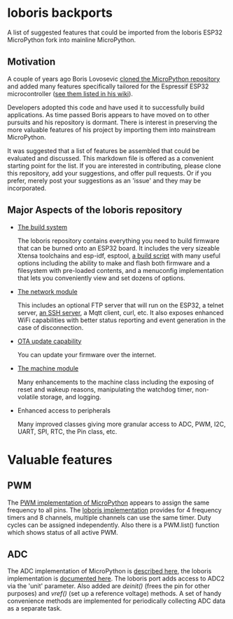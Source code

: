 # loboris backports
A list of suggested features that could be imported from the loboris ESP32 MicroPython fork into mainline MicroPython.

## Motivation

A couple of years ago Boris Lovosevic [cloned the MicroPython repository](https://github.com/loboris/MicroPython_ESP32_psRAM_LoBo) and added many features specifically tailored for the Espressif ESP32 microcontroller ([see them listed in his wiki](https://github.com/loboris/MicroPython_ESP32_psRAM_LoBo/wiki)). 

Developers adopted this code and have used it to successfully build applications. As time passed Boris appears to have moved on to other pursuits and his repository is dormant. There is interest in preserving the more valuable features of his project by importing them into mainstream MicroPython.

It was suggested that a list of features be assembled that could be evaluated and discussed. This markdown file is offered as a convenient starting point for the list. If you are interested in contributing, please clone this repository, add your suggestions, and offer pull requests. Or if you prefer, merely post your suggestions as an 'issue' and they may be incorporated.

## Major Aspects of the loboris repository

* [The build system](https://github.com/loboris/MicroPython_ESP32_psRAM_LoBo/wiki/build)

  The loboris repository contains everything you need to build firmware that can be burned onto an ESP32 board. It includes the very sizeable Xtensa toolchains and esp-idf, esptool, [a build script](https://github.com/loboris/MicroPython_ESP32_psRAM_LoBo/wiki/build) with many useful options including the ability to make and flash both firmware and a filesystem with pre-loaded contents, and a menuconfig implementation that lets you conveniently view and set dozens of options. 

* [The network module](https://github.com/loboris/MicroPython_ESP32_psRAM_LoBo/wiki/network)

  This includes an optional FTP server that will run on the ESP32, a telnet server, [an SSH server](https://github.com/loboris/MicroPython_ESP32_psRAM_LoBo/wiki/ssh), a Mqtt client, curl, etc. It also exposes enhanced WiFi capabilities with better status reporting and event generation in the case of disconnection.

* [OTA update capability](https://github.com/loboris/MicroPython_ESP32_psRAM_LoBo/wiki/ota)

  You can update your firmware over the internet.

* [The machine module](https://github.com/loboris/MicroPython_ESP32_psRAM_LoBo/wiki/machine)

  Many enhancements to the machine class including the exposing of reset and wakeup reasons, manipulating the watchdog timer, non-volatile storage, and logging.

* Enhanced access to peripherals

  Many improved classes giving more granular access to ADC, PWM, I2C, UART, SPI, RTC, the Pin class, etc.

# Valuable features

## PWM

The [PWM implementation of MicroPython](https://docs.micropython.org/en/latest/esp32/quickref.html#pwm-pulse-width-modulation) appears to assign the same frequency to all pins. The [loboris implementation](https://github.com/loboris/MicroPython_ESP32_psRAM_LoBo/wiki/pwm) provides for 4 frequency timers and 8 channels, multiple channels can use the same timer. Duty cycles can be assigned independently. Also there is a PWM.list()  function which shows status of all active PWM.

## ADC

The ADC implementation of MicroPython is [described here](https://docs.micropython.org/en/latest/esp32/quickref.html#adc-analog-to-digital-conversion), the loboris implementation is [documented here](https://github.com/loboris/MicroPython_ESP32_psRAM_LoBo/wiki/adc). The loboris port adds access to ADC2 via the 'unit' parameter. Also added are *deinit()* (frees the pin for other purposes) and *vref()* (set up a reference voltage) methods. A set of handy convenience methods are implemented for periodically collecting ADC data as a separate task.